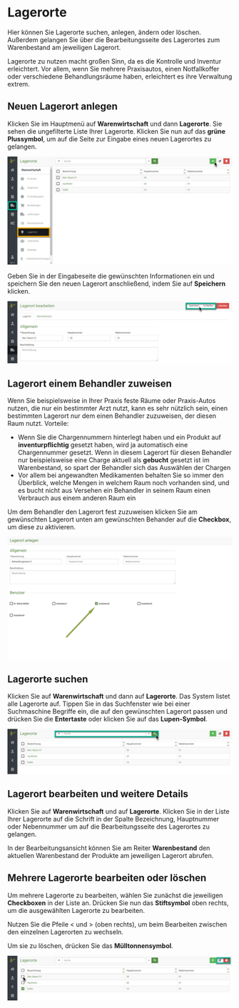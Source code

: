 # Lagerorte  

Hier können Sie Lagerorte suchen, anlegen, ändern oder löschen. Außerdem gelangen Sie über die Bearbeitungsseite des 
Lagerortes zum Warenbestand am jeweiligen Lagerort.  

Lagerorte zu nutzen macht großen Sinn, da es die Kontrolle und Inventur erleichtert.
Vor allem, wenn Sie mehrere Praxisautos, einen Notfallkoffer oder verschiedene Behandlungsräume haben, erleichtert es
ihre Verwaltung extrem.  

## Neuen Lagerort anlegen  

Klicken Sie im Hauptmenü auf **Warenwirtschaft** und dann **Lagerorte**. Sie sehen die ungefilterte
Liste Ihrer Lagerorte. Klicken Sie nun auf das **grüne Plussymbol**, um auf die Seite zur Eingabe eines neuen Lagerortes zu gelangen.  

![](../../static/img/Warenwirtschaft/Neuen_Lagerort_anlegen.png)  

Geben Sie in der Eingabeseite die gewünschten Informationen ein und speichern Sie den neuen Lagerort anschließend, 
indem Sie auf **Speichern** klicken.  

![](../../static/img/Warenwirtschaft/Neuen_Lagerort_anlegen2.png)

## Lagerort einem Behandler zuweisen    

Wenn Sie beispielsweise in Ihrer Praxis feste Räume oder Praxis-Autos nutzen, die nur ein bestimmter Arzt nutzt, kann es sehr nützlich sein, einen
bestimmten Lagerort nur dem einen Behandler zuzuweisen, der diesen Raum nutzt. Vorteile: 

* Wenn Sie die Chargennummern hinterlegt haben und ein Produkt auf **inventurpflichtig** gesetzt haben, wird ja automatisch eine 
Chargennummer gesetzt. Wenn in diesem Lagerort für diesen Behandler nur beispielsweise eine Charge aktuell als **gebucht** gesetzt ist im 
Warenbestand, so spart der Behandler sich das Auswählen der Chargen 
* Vor allem bei angewandten Medikamenten behalten Sie so immer den Überblick, welche Mengen in welchem Raum noch vorhanden sind, und 
es bucht nicht aus Versehen ein Behandler in seinem Raum einen Verbrauch aus einem anderen Raum ein

Um dem Behandler den Lagerort fest zuzuweisen klicken Sie am gewünschten Lagerort unten am gewünschten Behander auf die **Checkbox**, 
um diese zu aktivieren.    
 
![](../../static/img/Warenwirtschaft/lagerort_behandler_zuweisen.png)  


## Lagerorte suchen

Klicken Sie auf **Warenwirtschaft** und dann auf **Lagerorte**. Das System listet alle Lagerorte auf. Tippen Sie in das 
Suchfenster wie bei einer Suchmaschine Begriffe ein, die auf den gewünschten Lagerort passen und drücken Sie die **Entertaste** oder
klicken Sie auf das **Lupen-Symbol**.  

![](../../static/img/Warenwirtschaft/Lagerorte_suchen.png)  

## Lagerort bearbeiten und weitere Details  

Klicken Sie auf **Warenwirtschaft** und auf **Lagerorte**. Klicken Sie in der Liste Ihrer Lagerorte auf die Schrift in
der Spalte Bezeichnung, Hauptnummer oder Nebennummer um auf die Bearbeitungsseite des Lagerortes zu gelangen.

In der Bearbeitungsansicht können Sie am Reiter **Warenbestand** den aktuellen Warenbestand der Produkte am jeweiligen Lagerort abrufen.  

## Mehrere Lagerorte bearbeiten oder löschen  

Um mehrere Lagerorte zu bearbeiten, wählen Sie zunächst die jeweiligen **Checkboxen** in der Liste an. Drücken Sie nun das
**Stiftsymbol** oben rechts, um die ausgewählten Lagerorte zu bearbeiten.

Nutzen Sie die Pfeile < und > (oben rechts), um beim Bearbeiten zwischen den einzelnen Lagerorten zu wechseln.

Um sie zu löschen, drücken Sie das **Mülltonnensymbol**.  

![](../../static/img/Warenwirtschaft/Mehrere_Lagerorte_bearbeiten_oder_loeschen.png)

